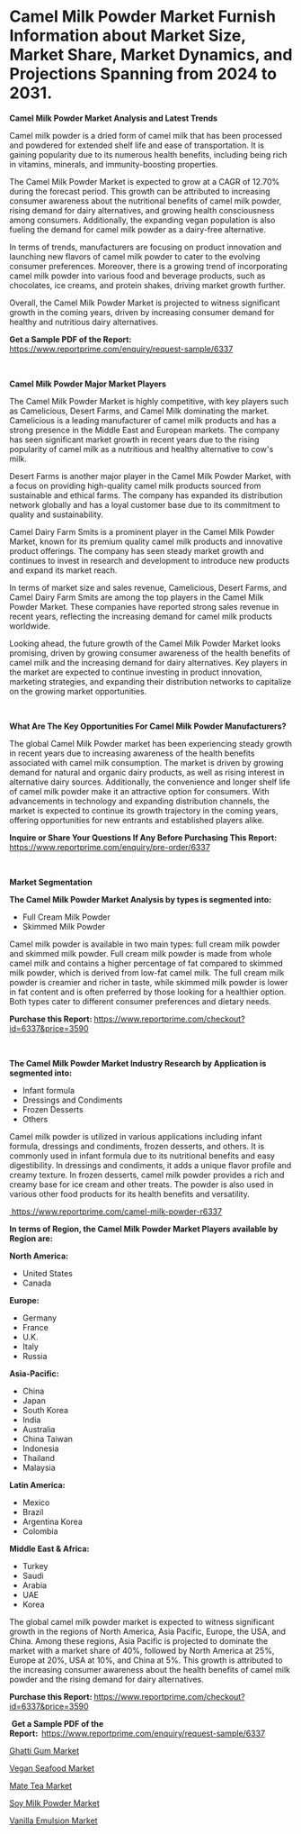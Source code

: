 <p><h1>Camel Milk Powder Market Furnish Information about Market Size, Market Share, Market Dynamics, and Projections Spanning from 2024 to 2031.</h1></p><p><strong>Camel Milk Powder Market Analysis and Latest Trends</strong></p>
<p><p>Camel milk powder is a dried form of camel milk that has been processed and powdered for extended shelf life and ease of transportation. It is gaining popularity due to its numerous health benefits, including being rich in vitamins, minerals, and immunity-boosting properties.</p><p>The Camel Milk Powder Market is expected to grow at a CAGR of 12.70% during the forecast period. This growth can be attributed to increasing consumer awareness about the nutritional benefits of camel milk powder, rising demand for dairy alternatives, and growing health consciousness among consumers. Additionally, the expanding vegan population is also fueling the demand for camel milk powder as a dairy-free alternative.</p><p>In terms of trends, manufacturers are focusing on product innovation and launching new flavors of camel milk powder to cater to the evolving consumer preferences. Moreover, there is a growing trend of incorporating camel milk powder into various food and beverage products, such as chocolates, ice creams, and protein shakes, driving market growth further.</p><p>Overall, the Camel Milk Powder Market is projected to witness significant growth in the coming years, driven by increasing consumer demand for healthy and nutritious dairy alternatives.</p></p>
<p><strong>Get a Sample PDF of the Report:&nbsp;</strong> <a href="https://www.reportprime.com/enquiry/request-sample/6337">https://www.reportprime.com/enquiry/request-sample/6337</a></p>
<p>&nbsp;</p>
<p><strong>Camel Milk Powder Major Market Players</strong></p>
<p><p>The Camel Milk Powder Market is highly competitive, with key players such as Camelicious, Desert Farms, and Camel Milk dominating the market. Camelicious is a leading manufacturer of camel milk products and has a strong presence in the Middle East and European markets. The company has seen significant market growth in recent years due to the rising popularity of camel milk as a nutritious and healthy alternative to cow's milk.</p><p>Desert Farms is another major player in the Camel Milk Powder Market, with a focus on providing high-quality camel milk products sourced from sustainable and ethical farms. The company has expanded its distribution network globally and has a loyal customer base due to its commitment to quality and sustainability.</p><p>Camel Dairy Farm Smits is a prominent player in the Camel Milk Powder Market, known for its premium quality camel milk products and innovative product offerings. The company has seen steady market growth and continues to invest in research and development to introduce new products and expand its market reach.</p><p>In terms of market size and sales revenue, Camelicious, Desert Farms, and Camel Dairy Farm Smits are among the top players in the Camel Milk Powder Market. These companies have reported strong sales revenue in recent years, reflecting the increasing demand for camel milk products worldwide.</p><p>Looking ahead, the future growth of the Camel Milk Powder Market looks promising, driven by growing consumer awareness of the health benefits of camel milk and the increasing demand for dairy alternatives. Key players in the market are expected to continue investing in product innovation, marketing strategies, and expanding their distribution networks to capitalize on the growing market opportunities.</p></p>
<p>&nbsp;</p>
<p><strong>What Are The Key Opportunities For Camel Milk Powder Manufacturers?</strong></p>
<p><p>The global Camel Milk Powder market has been experiencing steady growth in recent years due to increasing awareness of the health benefits associated with camel milk consumption. The market is driven by growing demand for natural and organic dairy products, as well as rising interest in alternative dairy sources. Additionally, the convenience and longer shelf life of camel milk powder make it an attractive option for consumers. With advancements in technology and expanding distribution channels, the market is expected to continue its growth trajectory in the coming years, offering opportunities for new entrants and established players alike.</p></p>
<p><strong>Inquire or Share Your Questions If Any Before Purchasing This Report:</strong> <a href="https://www.reportprime.com/enquiry/pre-order/6337">https://www.reportprime.com/enquiry/pre-order/6337</a></p>
<p>&nbsp;</p>
<p><strong>Market Segmentation</strong></p>
<p><strong>The Camel Milk Powder Market Analysis by types is segmented into:</strong></p>
<p><ul><li>Full Cream Milk Powder</li><li>Skimmed Milk Powder</li></ul></p>
<p><p>Camel milk powder is available in two main types: full cream milk powder and skimmed milk powder. Full cream milk powder is made from whole camel milk and contains a higher percentage of fat compared to skimmed milk powder, which is derived from low-fat camel milk. The full cream milk powder is creamier and richer in taste, while skimmed milk powder is lower in fat content and is often preferred by those looking for a healthier option. Both types cater to different consumer preferences and dietary needs.</p></p>
<p><strong>Purchase this Report:&nbsp;</strong><a href="https://www.reportprime.com/checkout?id=6337&price=3590">https://www.reportprime.com/checkout?id=6337&price=3590</a></p>
<p>&nbsp;</p>
<p><strong>The Camel Milk Powder Market Industry Research by Application is segmented into:</strong></p>
<p><ul><li>Infant formula</li><li>Dressings and Condiments</li><li>Frozen Desserts</li><li>Others</li></ul></p>
<p><p>Camel milk powder is utilized in various applications including infant formula, dressings and condiments, frozen desserts, and others. It is commonly used in infant formula due to its nutritional benefits and easy digestibility. In dressings and condiments, it adds a unique flavor profile and creamy texture. In frozen desserts, camel milk powder provides a rich and creamy base for ice cream and other treats. The powder is also used in various other food products for its health benefits and versatility.</p></p>
<p><a href="https://www.reportprime.com/camel-milk-powder-r6337">&nbsp;https://www.reportprime.com/camel-milk-powder-r6337</a></p>
<p><strong>In terms of Region, the Camel Milk Powder Market Players available by Region are:</strong></p>
<p>
    <p> <strong> North America: </strong>
        <ul>
            <li>United States</li>
            <li>Canada</li>
        </ul>
        </p> 
    <p> <strong> Europe: </strong>
        <ul>
            <li>Germany</li>
            <li>France</li>
            <li>U.K.</li>
            <li>Italy</li>
            <li>Russia</li>
        </ul>
        </p> 
    <p> <strong> Asia-Pacific: </strong>
        <ul>
            <li>China</li>
            <li>Japan</li>
            <li>South Korea</li>
            <li>India</li>
            <li>Australia</li>
            <li>China Taiwan</li>
            <li>Indonesia</li>
            <li>Thailand</li>
            <li>Malaysia</li>
        </ul>
        </p> 
    <p> <strong> Latin America: </strong>
        <ul>
            <li>Mexico</li>
            <li>Brazil</li>
            <li>Argentina Korea</li>
            <li>Colombia</li>
        </ul>
        </p> 
    <p> <strong> Middle East & Africa: </strong>
        <ul>
            <li>Turkey</li>
            <li>Saudi</li>
            <li>Arabia</li>
            <li>UAE</li>
            <li>Korea</li>
        </ul>
    </p>
    </p>
<p><p>The global camel milk powder market is expected to witness significant growth in the regions of North America, Asia Pacific, Europe, the USA, and China. Among these regions, Asia Pacific is projected to dominate the market with a market share of 40%, followed by North America at 25%, Europe at 20%, USA at 10%, and China at 5%. This growth is attributed to the increasing consumer awareness about the health benefits of camel milk powder and the rising demand for dairy alternatives.</p></p>
<p><strong>Purchase this Report: </strong><a href="https://www.reportprime.com/checkout?id=6337&price=3590">https://www.reportprime.com/checkout?id=6337&price=3590</a></p>
<p>&nbsp;<strong>Get a Sample PDF of the Report:&nbsp;&nbsp;</strong><a href="https://www.reportprime.com/enquiry/request-sample/6337">https://www.reportprime.com/enquiry/request-sample/6337</a></p>
<p><strong></strong></p>
<p><p><a href="https://github.com/julyju69/Market-Research-Report-List-4/blob/main/ghatti-gum-market.md">Ghatti Gum Market</a></p><p><a href="https://github.com/jakobeblake56/Market-Research-Report-List-1/blob/main/vegan-seafood-market.md">Vegan Seafood Market</a></p><p><a href="https://github.com/JosephWillisbXXgf/Market-Research-Report-List-1/blob/main/mate-tea-market.md">Mate Tea Market</a></p><p><a href="https://github.com/julian6Skinner/Market-Research-Report-List-1/blob/main/soy-milk-powder-market.md">Soy Milk Powder Market</a></p><p><a href="https://github.com/nathandecarvalho/Market-Research-Report-List-4/blob/main/vanilla-emulsion-market.md">Vanilla Emulsion Market</a></p></p>